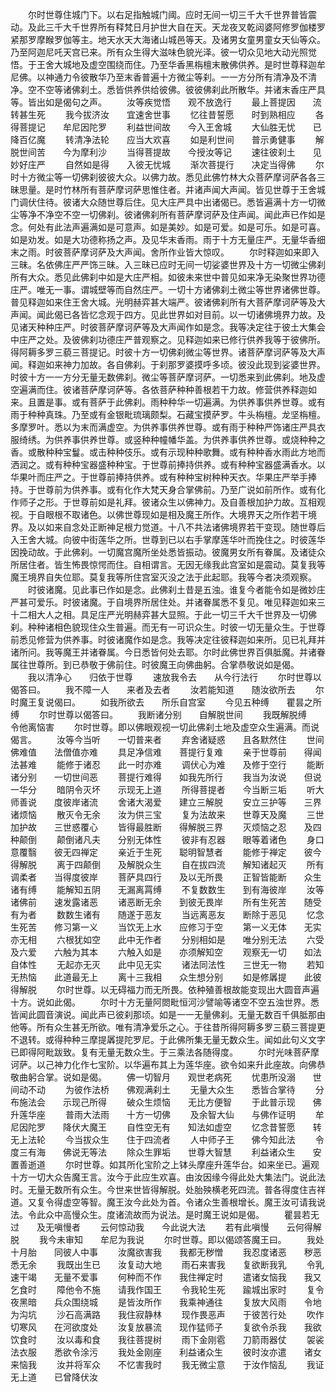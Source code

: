 <!-- { "loadSidebar": true } -->
　　尔时世尊住城门下。以右足指触城门阈。应时无间一切三千大千世界普皆震动。及此三千大千世界所有释梵日月护世大自在天。天龙夜叉乾闼婆阿修罗伽楼罗紧那罗摩睺罗伽等主。地天水天大海诸山城邑等天。及诸男女童男童女天仙等众。乃至阿迦尼吒天宫已来。所有众生得大滋味色貌光泽。彼一切众见地大动光照觉悟。于王舍大城地及虚空围绕而住。乃至华香黑栴檀末散佛供养。是时世尊释迦牟尼佛。以神通力令彼散华乃至末香普遍十方微尘等刹。一一方分所有清净及不清净。空不空等诸佛刹土。悉皆供养供给彼佛。彼彼佛刹此所散华。并诸末香庄严具等。皆出如是偈句之声。
　　汝等疾觉悟　　观不放逸行
　　最上菩提因　　流转甚生死
　　我今拔济汝　　宜速舍世事
　　忆往昔誓愿　　时到熟相应
　　各得菩提记　　牟尼因陀罗
　　利益世间故　　今入王舍城
　　大仙胜无忧　　已降百亿魔
　　转清净法轮　　应当大欢喜
　　如是利世间　　普示勇健事
　　解脱世间苦　　今为摩利沙
　　当得菩提故　　今授汝等记
　　速往彼刹土　　见妙好庄严
　　自然如是得　　入彼无忧城
　　渐次菩提行　　决定当得佛
　　尔时十方微尘等一切佛刹彼彼大众。以佛力故。悉见此佛竹林大众菩萨摩诃萨各各三昧思量。是时竹林所有菩萨摩诃萨思惟住者。并诸声闻大声闻。皆见世尊于王舍城门调伏住待。彼诸大众随世尊后住。见大庄严具中出诸偈已。悉皆遍满十方一切微尘等净不净空不空一切佛刹。彼诸佛刹所有菩萨摩诃萨及住声闻。闻此声已作如是念。何处有此法声遍满如是可意声。如是美妙。如是可爱。如是可乐。如是可喜。如是劝发。如是大功德称扬之声。及见华末香雨。雨于十方无量庄严。无量华香细末之雨。时彼菩萨摩诃萨及大声闻。舍所作业皆大惊叹。
　　尔时释迦如来即入三昧。名依佛庄严严饰三昧。入三昧已应时无间一切娑婆世界及十方一切微尘佛刹所有大众。悉见此佛刹中如是大庄严相。如彼未来世中普见如来净无染聚世界功德庄严。唯无一事。谓城壁等而自然庄严。一切十方诸佛刹土微尘等世界诸佛世尊。普见释迦如来住王舍大城。光明赫弈甚大端严。彼诸佛刹所有大菩萨摩诃萨等及大声闻。闻此偈已各皆忆念观于四方。见此世界如对目前。以一切诸佛境界力故。及见诸天种种庄严。时彼菩萨摩诃萨等及大声闻作如是念。我等决定往于彼土大集会中庄严之处。及彼佛刹功德庄严普观察之。见释迦如来已修行供养我等于彼佛所。得阿耨多罗三藐三菩提记。时彼十方一切佛刹微尘等世界。诸菩萨摩诃萨等及大声闻。释迦如来神力加故。各自佛刹。于刹那罗婆摸呼多顷。彼没此现到娑婆世界。时彼十方一一方分无量无数佛刹。微尘等菩萨摩诃萨。一切悉来到此佛刹。地及虚空遍满而住。彼诸菩萨摩诃萨等。各依菩萨种种善根若干力故。修营供养释迦如来。且置是事。或有菩萨于此佛刹。雨种种华一切遍满。为供养事供养世尊。或有雨于种种真珠。乃至或有金银毗琉璃颇梨。石藏宝摸萨罗。牛头栴檀。龙坚栴檀。多摩罗叶。悉以为末而满虚空。为供养事供养世尊。或有雨于种种严饰诸庄严具衣服绮绣。为供养事供养世尊。或竖种种幢幡华盖。为供养事供养世尊。或烧种种之香。或散种种宝鬘。或击种种伎乐。或有示现种种歌舞。或有种种香水雨此方地而洒润之。或有种种宝器盛种种宝。于世尊前捧持供养。或有种种宝器盛满香水。以华果叶而庄严之。于世尊前捧持供养。或有种种宝树种种天衣。华果庄严举手捧持。于世尊前为供养事。或有化作大梵天身合掌佛前。乃至广说如前所作。或有化作师子之形。于世尊前如是礼拜。彼诸众生以佛神力。及自善根加护力故。互相观视。于自眼根不取诸色。以佛世尊现如是相及魔王所作。大境界天之所作若干境界。及以如来自念处正断神足根力觉道。十八不共法诸佛境界若干变现。随世尊后入王舍大城。向彼中街莲华之所。世尊到已以右手掌摩莲华叶而挽住之。时彼莲华因挽动故。于此佛刹。一切魔宫魔所坐处悉皆振动。彼魔男女所有眷属。及诸徒众所居住者。皆生怖畏惊愕而住。自相谓言。无因无缘我此宫室如是震动。莫复我等魔王境界自失位耶。莫复我等所住宫室灭没之法于此起耶。我等今者决须观察。
　　时彼诸魔。见此事已作如是念。此佛刹土昔是五浊。谁复今者能令如是微妙庄严甚可爱乐。时彼诸魔。于自境界所居住处。并诸眷属悉不复见。唯见释迦如来三十二相大人之相。具足庄严光明赫弈甚大显照。于此一切三千大千世界及一切佛刹。种种诸相色貌现住众生普遍。而无有一可识众生。时彼一切无量众生。于世尊前悉见修营为供养事。时彼诸魔作如是念。我等决定往彼释迦如来所。见已礼拜并诸所问。我等魔王并诸眷属。今日悉皆何处去耶。尔时此佛世界百俱胝魔。并诸眷属往世尊所。到已恭敬于佛前住。时彼魔王向佛曲躬。合掌恭敬说如是偈。
　　我以清净心　　归依于世尊
　　速放我令去　　从今行法行
　　尔时世尊以偈答曰。
　　我不障一人　　来者及去者
　　汝若能知道　　随汝欲所去
　　尔时魔王复说偈曰。
　　如我所欲去　　所乐自宫室
　　今见五种缚　　瞿昙之所缚
　　尔时世尊以偈答曰。
　　我断诸分别　　自解脱世间
　　我既解脱缚　　令他离恼害
　　尔时世尊。即以佛眼观视一切此佛刹土地及虚空众生遍满。而说偈言。
　　汝等今当听　　一切普来者
　　弃舍诸疑惑　　且各默然住
　　世间佛难值　　法僧值亦难
　　具足净信难　　菩提行复难
　　亲于世尊前　　得闻法甚难
　　能修于诸忍　　此一时亦难
　　调伏心为难　　及修于空行
　　能断诸分别　　一切世间恶
　　菩提行难得　　如我先所行
　　我当为汝说　　但说一华分
　　暗阴令灭坏　　示现无上道
　　所得菩提者　　今当断三垢
　　听大师善说　　度彼岸诸流
　　舍诸大渴爱　　建立三解脱
　　安立三护等　　三界诸烦恼
　　散灭令无余　　汝为供三宝
　　复为法故来　　世尊天及魔
　　三世加护故　　三世惑覆心
　　皆得最胜断　　得解脱三界
　　灭烦恼之忍　　及四种颠倒
　　颠倒诸凡夫　　分别无体性
　　彼非有忍器　　眼等着诸色
　　身口意覆翳　　彼无四禅定
　　亲近于生死　　聪明智慧者
　　能修于禅定　　彼今得解脱
　　离于四颠倒　　及解脱众生
　　自在拔四流　　解知诸起灭
　　所有调柔者　　当得度彼岸
　　菩萨具四行　　及以无所畏
　　正智皆能断　　众生诸有缚
　　能解知五阴　　无漏离罥缚
　　不复数数生　　到有海彼岸
　　汝等诸佛前　　速发露诸恶
　　诸恶断无余　　到彼无畏岸
　　所有生死苦　　随受有为者
　　数数生诸有　　随遂于恶友
　　当远离恶友　　断除于恶见
　　忆念生死苦　　修习第一义
　　当饮无上水　　应修习于空
　　第一义无体　　无实亦无相
　　六根犹如空　　此中无作者
　　分别相如是　　唯分别无法
　　六受及六爱　　六触为其本
　　六触入如是　　亦须解知空
　　观察无一切　　如法自体性
　　无起亦无灭　　此中见无实
　　诸法同法性　　三世无一物
　　若知无热恼　　此道最无上
　　离十三我相　　众生想分别
　　如是修羼提　　此彼得解脱
　　尔时世尊。以无碍福力而无所畏。依种殖善根故能变现出大圆音声遍十方。说如此偈。
　　尔时十方无量阿閦毗恒河沙譬喻等诸空不空五浊世界。悉皆闻此圆音演说。闻此声已彼刹那顷。如是一一无量佛刹。无量无数百千俱胝那由他等。所有众生甚无所欲。唯有清净爱乐之心。于往昔所得阿耨多罗三藐三菩提更不退转。或得种种三摩提羼提陀罗尼。于此佛所集无量无数众生。闻如此句义文字已即得阿毗跋致。复有无量无数众生。于三乘法各随得度。
　　尔时光味菩萨摩诃萨。以己神力化作七宝阶。以华遍布其上为莲华座。欲令如来升此座故。向佛恭敬曲躬合掌。说如是偈。
　　佛一切智月　　观世老病死
　　忧患所没溺　　世间动不动
　　为彼作法桥　　佛观满刹土
　　无量大众生　　悉皆合掌待
　　分布施法会　　示现己所得
　　破众生烦恼　　无比方便智
　　于此普示现　　佛升莲华座
　　普雨大法雨　　十方一切佛
　　及余智大仙　　与佛作证明
　　牟尼因陀罗　　降伏大魔王
　　自性空无有　　知法如虚空
　　忆念昔誓愿　　转无上法轮
　　今当拔众生　　住于四流者
　　人中师子王　　佛今知此法
　　令度三有海　　佛说无等法
　　除众生罪垢　　世尊大智慧
　　利益诸众生　　安置善逝道
　　尔时世尊。如其所化宝阶之上钵头摩座升莲华台。如来坐已。遍观十方一切大众告魔王言。汝今于此应生欢喜。由汝因缘今得此处大集法门。说此法时。无量无数所有众生。今世来世皆得解脱。处胎殃横老死四流。普各得度住吉祥道。又复令得虚空等智。魔王汝今此处为首。令诸众生善根增长。魔王汝可请我说法。令此众中高慢众生。度诸流故而为说法。是时魔王说如是偈。
　　瞿昙若无过　　及无嗔慢者
　　云何惊动我　　今此说大法
　　若有此嗔慢　　云何得解脱
　　我今未审知　　牟尼为我说
　　尔时世尊。即以偈颂答魔王曰。
　　我处十月胎　　同彼人中事
　　汝魔欲害我　　我都无秽憎
　　我忍度诸恶　　秽恶悉无余
　　我既出生已　　汝复动大地
　　雨石来害我　　复欲断我乳
　　令乳速干竭　　无量不爱事
　　何种而不作　　我住禅定时
　　遣诸女恼我　　我又乞食时
　　障他令不施　　请我作国王
　　令我轮生死　　踰城出家时
　　复令夜黑暗　　兵众围绕城
　　是皆汝所作　　我乘神通往
　　复放大风雨　　令地为沟坑
　　沙石高满路　　我住寂静林
　　现作畏恶声　　于彼苦行处
　　吹作切寒风　　在河欲度处
　　汝复放暴流　　现作猛师子
　　复欲令杀我　　我欲饮食时
　　汝以毒和食　　我往菩提树
　　雨下金刚雹　　刀箭雨器仗
　　袈裟法衣服　　悉欲令涂污
　　我处金刚座　　利益诸众生
　　彼时汝亦遣　　诸女来恼我
　　汝并将军众　　不忆害我时
　　我无微尘意　　于汝作恼乱
　　我证无上道　　已曾降伏汝
